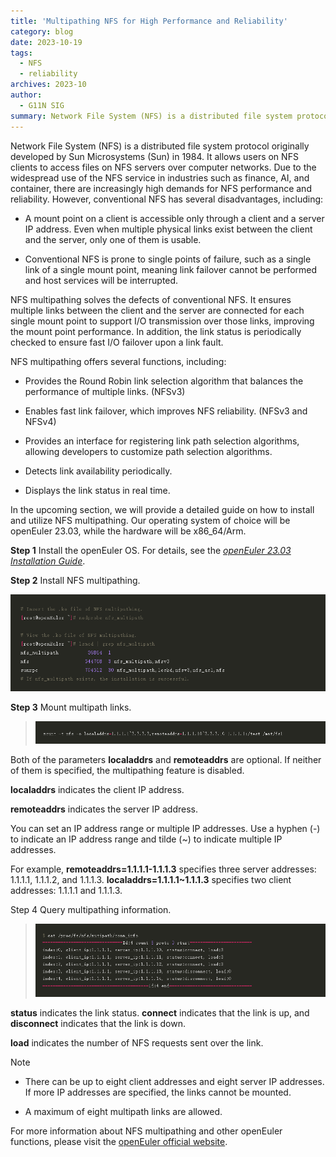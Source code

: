 ```yaml
---
title: 'Multipathing NFS for High Performance and Reliability'
category: blog
date: 2023-10-19
tags:
  - NFS
  - reliability
archives: 2023-10
author:
  - G11N SIG
summary: Network File System (NFS) is a distributed file system protocol originally developed by Sun Microsystems (Sun) in 1984. 
---
```


Network File System (NFS) is a distributed file system protocol originally developed by Sun Microsystems (Sun) in 1984. It allows users on NFS clients to access files on NFS servers over computer networks. Due to the widespread use of the NFS service in industries such as finance, AI, and container, there are increasingly high demands for NFS performance and reliability. However, conventional NFS has several disadvantages, including:

-	A mount point on a client is accessible only through a client and a server IP address. Even when multiple physical links exist between the client and the server, only one of them is usable.

-	Conventional NFS is prone to single points of failure, such as a single link of a single mount point, meaning link failover cannot be performed and host services will be interrupted.

NFS multipathing solves the defects of conventional NFS. It ensures multiple links between the client and the server are connected for each single mount point to support I/O transmission over those links, improving the mount point performance. In addition, the link status is periodically checked to ensure fast I/O failover upon a link fault.  

NFS multipathing offers several functions, including:

-	Provides the Round Robin link selection algorithm that balances the performance of multiple links. (NFSv3)

-	Enables fast link failover, which improves NFS reliability. (NFSv3 and NFSv4)

-	Provides an interface for registering link path selection algorithms, allowing developers to customize path selection algorithms.

-	Detects link availability periodically.

-	Displays the link status in real time.

In the upcoming section, we will provide a detailed guide on how to install and utilize NFS multipathing. Our operating system of choice will be openEuler 23.03, while the hardware will be x86_64/Arm.

**Step 1**	Install the openEuler OS. For details, see the *[openEuler 23.03 Installation Guide](https://docs.openeuler.org/en/docs/23.03/docs/Installation/Installation.html)*.

**Step 2**	Install NFS multipathing.

![](./image/image1.png)  

**Step 3**	Mount multipath links.

>![](./image/image2.png)

Both of the parameters **localaddrs** and **remoteaddrs** are optional. If neither of them is specified, the multipathing feature is disabled.

**localaddrs** indicates the client IP address.

**remoteaddrs** indicates the server IP address.

You can set an IP address range or multiple IP addresses. Use a hyphen (-) to indicate an IP address range and tilde (~) to indicate multiple IP addresses.

For example, **remoteaddrs=1.1.1.1-1.1.1.3** specifies three server addresses: 1.1.1.1, 1.1.1.2, and 1.1.1.3. **localaddrs=1.1.1.1~1.1.1.3** specifies two client addresses: 1.1.1.1 and 1.1.1.3.

Step 4	Query multipathing information.

>![](./image/image3.png)

**status** indicates the link status. **connect** indicates that the link is up, and **disconnect** indicates that the link is down.

**load** indicates the number of NFS requests sent over the link.

Note

-	There can be up to eight client addresses and eight server IP addresses. If more IP addresses are specified, the links cannot be mounted.

-	A maximum of eight multipath links are allowed.

For more information about NFS multipathing and other openEuler functions, please visit the [openEuler official website](https://www.openeuler.org/en/).
